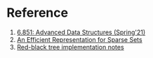 # Reference

1. [6.851: Advanced Data Structures (Spring'21)](https://courses.csail.mit.edu/6.851/spring21/)
1. [An Efficient Representation for Sparse Sets](http://citeseerx.ist.psu.edu/viewdoc/download?doi=10.1.1.30.7319&rep=rep1&type=pdf)
1. [Red-black tree implementation notes](http://jstimpfle.de/blah/rbtree/main.html)


